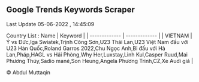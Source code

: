 

## Google Trends Keywords Scraper 
 
Last Update 05-06-2022 , 14:45:09

Country List :
 Name  | Keyword |
| ------------- | ------------- |
| VIETNAM | Ý vs Đức,Iga Swiatek,Trịnh Công Sơn,U23 Thái Lan,U23 Việt Nam đấu với U23 Hàn Quốc,Roland Garros 2022,Chu Ngọc Anh,Bỉ đấu với Hà Lan,Pháp,HAGL vs Hải Phòng,Why Her,Luxstay,Linh Kul,Casper Ruud,Mai Phương Thúy,Sadio mané,Son Heung,Angela Phương Trinh,CZ,Xe Audi giá |



© Abdul Muttaqin 
